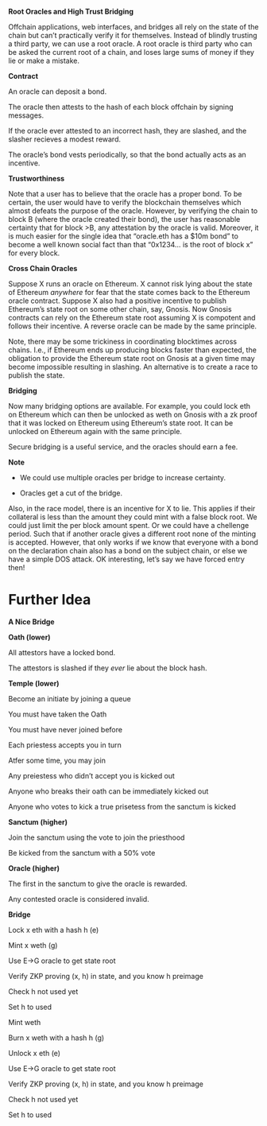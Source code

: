       

**Root Oracles and High Trust Bridging**

  

Offchain applications, web interfaces, and bridges all rely on the state of the chain but can’t practically verify it for themselves. Instead of blindly trusting a third party, we can use a root oracle. A root oracle is third party who can be asked the current root of a chain, and loses large sums of money if they lie or make a mistake.

  

**Contract**

  

An oracle can deposit a bond.	

The oracle then attests to the hash of each block offchain by signing messages.

If the oracle ever attested to an incorrect hash, they are slashed, and the slasher recieves a modest reward.

The oracle’s bond vests periodically, so that the bond actually acts as an incentive.

  

**Trustworthiness**

  

Note that a user has to believe that the oracle has a proper bond. To be certain, the user would have to verify the blockchain themselves which almost defeats the purpose of the oracle. However, by verifying the chain to block B (where the oracle created their bond), the user has reasonable certainty that for block >B, any attestation by the oracle is valid. Moreover, it is much easier for the single idea that “oracle.eth has a $10m bond” to become a well known social fact than that “0x1234… is the root of block x” for every block.

  

**Cross Chain Oracles**

  

Suppose X runs an oracle on Ethereum. X cannot risk lying about the state of Ethereum *anywhere* for fear that the state comes back to the Ethereum oracle contract. Suppose X also had a positive incentive to publish Ethereum’s state root on some other chain, say, Gnosis. Now Gnosis contracts can rely on the Ethereum state root assuming X is compotent and follows their incentive. A reverse oracle can be made by the same principle.

  

Note, there may be some trickiness in coordinating blocktimes across chains. I.e., if Ethereum ends up producing blocks faster than expected, the obligation to provide the Ethereum state root on Gnosis at a given time may become impossible resulting in slashing. An alternative is to create a race to publish the state.

  

**Bridging**

  

Now many bridging options are available. For example, you could lock eth on Ethereum which can then be unlocked as weth on Gnosis with a zk proof that it was locked on Ethereum using Ethereum’s state root. It can be unlocked on Ethereum again with the same principle.

  

Secure bridging is a useful service, and the oracles should earn a fee.

  

**Note**

- We could use multiple oracles per bridge to increase certainty.

- Oracles get a cut of the bridge.

  

Also, in the race model, there is an incentive for X to lie. This applies if their collateral is less than the amount they could mint with a false block root. We could just limit the per block amount spent. Or we could have a chellenge period. Such that if another oracle gives a different root none of the minting is accepted. However, that only works if we know that everyone with a bond on the declaration chain also has a bond on the subject chain, or else we have a simple DOS attack. OK interesting, let’s say we have forced entry then!











# Further Idea

      

**A Nice Bridge**

  

**Oath (lower)**

  

All attestors have a locked bond.

The attestors is slashed if they *ever* lie about the block hash.

  

**Temple (lower)**

  

Become an initiate by joining a queue

You must have taken the Oath

You must have never joined before

Each priestess accepts you in turn

Atfer some time, you may join

Any preiestess who didn’t accept you is kicked out

Anyone who breaks their oath can be immediately kicked out

Anyone who votes to kick a true prisetess from the sanctum is kicked

  

**Sanctum (higher)**

  

Join the sanctum using the vote to join the priesthood

Be kicked from the sanctum with a 50% vote

  

**Oracle (higher)**

  

The first in the sanctum to give the oracle is rewarded.

Any contested oracle is considered invalid.

  

**Bridge**

  

Lock x eth with a hash h (e)

Mint x weth (g)

Use E->G oracle to get state root

Verify ZKP proving (x, h) in state, and you know h preimage

Check h not used yet

Set h to used

Mint weth

Burn x weth with a hash h (g)

Unlock x eth (e)

Use E->G oracle to get state root

Verify ZKP proving (x, h) in state, and you know h preimage

Check h not used yet

Set h to used